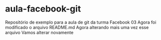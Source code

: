 # aula-facebook-git
Repositório de exemplo para a aula de git da turma Facebook 03
Agora foi modificado o arquivo README.md
Agora alterando mais uma vez esse arquivo
Vamos alterar novamente
